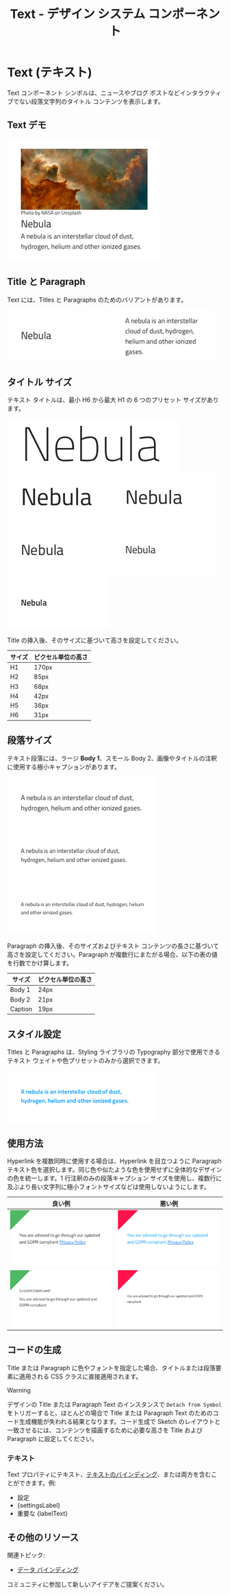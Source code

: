﻿---
title: Text - デザイン システム コンポーネント
_description: Text コンポーネント システムは、非インタラクティブなタイトルや段落テキストを表示します。
_keywords: デザイン システム, デザイン システム UX, UI キット, Sketch, Ignite UI for Angular, Sketch to Angular, Angular, Angular デザイン システム, Sketch からコードをエクスポート, Angular 用のデザイン キット, Sketch HTML, Sketch to HTML, Sketch UI キット
_language: ja
---

# Text (テキスト)

Text コンポーネント シンボルは、ニュースやブログ ポストなどインタラクティブでない段落文字列のタイトル コンテンツを表示します。

## Text デモ

<img class="responsive-img" src="../images/text_demo.png" srcset="../images/text_demo@2x.png 2x" />

## Title と Paragraph

Text には、Titles と Paragraphs のためのバリアントがあります。

<img class="responsive-img" src="../images/text_title.png" srcset="../images/text_title@2x.png 2x" />
<img class="responsive-img" src="../images/text_paragraph.png" srcset="../images/text_paragraph@2x.png 2x" />

## タイトル サイズ

テキスト タイトルは、最小 H6 から最大 H1 の 6 つのプリセット サイズがあります。

<img class="responsive-img" src="../images/text_h1.png" srcset="../images/text_h1@2x.png 2x" />
<img class="responsive-img" src="../images/text_h2.png" srcset="../images/text_h2@2x.png 2x" />
<img class="responsive-img" src="../images/text_h3.png" srcset="../images/text_h3@2x.png 2x" />
<img class="responsive-img" src="../images/text_h4.png" srcset="../images/text_h4@2x.png 2x" />
<img class="responsive-img" src="../images/text_h5.png" srcset="../images/text_h5@2x.png 2x" />
<img class="responsive-img" src="../images/text_h6.png" srcset="../images/text_h6@2x.png 2x" />

Title の挿入後、そのサイズに基づいて高さを設定してください。

| サイズ | ピクセル単位の高さ |
| ------ | ------------------ |
| H1     | 170px              |
| H2     | 85px               |
| H3     | 68px               |
| H4     | 42px               |
| H5     | 36px               |
| H6     | 31px               |

## 段落サイズ

テキスト段落には、ラージ **Body 1**、スモール Body 2、画像やタイトルの注釈に使用する極小キャプションがあります。

<img class="responsive-img" src="../images/text_b1.png" srcset="../images/text_b1@2x.png 2x" />
<img class="responsive-img" src="../images/text_b2.png" srcset="../images/text_b2@2x.png 2x" />
<img class="responsive-img" src="../images/text_caption.png" srcset="../images/text_caption@2x.png 2x" />

Paragraph の挿入後、そのサイズおよびテキスト コンテンツの長さに基づいて高さを設定してください。Paragraph が複数行にまたがる場合、以下の表の値を行数でかけ算します。

| サイズ  | ピクセル単位の高さ |
| ------- | ------------------ |
| Body 1  | 24px               |
| Body 2  | 21px               |
| Caption | 19px               |

## スタイル設定

Titles と Paragraphs は、Styling ライブラリの Typography 部分で使用できるテキスト ウェイトや色プリセットのみから選択できます。

<img class="responsive-img" src="../images/text_styling.png" srcset="../images/text_styling@2x.png 2x" />

## 使用方法

Hyperlink を複数同時に使用する場合は、Hyperlink を目立つように Paragraph テキスト色を選択します。同じ色や似たような色を使用せずに全体的なデザインの色を統一します。1 行注釈のみの段落キャプション サイズを使用し、複数行に及ぶより長い文字列に極小フォントサイズなどは使用しないようにします。

| 良い例                                                                     | 悪い例                                                                         |
| -------------------------------------------------------------------------- | ------------------------------------------------------------------------------ |
| <img class="responsive-img" src="../images/text_do1.png" srcset="../images/text_do1@2x.png 2x" /> | <img class="responsive-img" src="../images/text_dont1.png" srcset="../images/text_dont1@2x.png 2x" /> |
| <img class="responsive-img" src="../images/text_do2.png" srcset="../images/text_do2@2x.png 2x" /> | <img class="responsive-img" src="../images/text_dont2.png" srcset="../images/text_dont2@2x.png 2x" /> |

## コードの生成

Title または Paragraph に色やフォントを指定した場合、タイトルまたは段落要素に適用される CSS クラスに直接適用されます。

> [!WARNING]
> デザインの Title または Paragraph Text のインスタンスで `Detach from Symbol` をトリガーすると、ほとんどの場合で Title または Paragraph Text のためのコード生成機能が失われる結果となります。コード生成で Sketch のレイアウトと一致させるには、コンテンツを描画するために必要な高さを Title および Paragraph に設定してください。

### テキスト

Text プロパティにテキスト、[テキストのバインディング](../codegen/data-binding.md)、または両方を含むことができます。例:

- 設定
- {settingsLabel}
- 重要な {labelText}

## その他のリソース

関連トピック:

- [データ バインディング](../codegen/data-binding.md)
  <div class="divider--half"></div>

コミュニティに参加して新しいアイデアをご提案ください。


